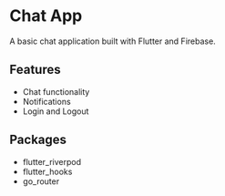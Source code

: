 # Chat App

A basic chat application built with Flutter and Firebase.

## Features
- Chat functionality
- Notifications
- Login and Logout

## Packages
- flutter_riverpod
- flutter_hooks
- go_router


